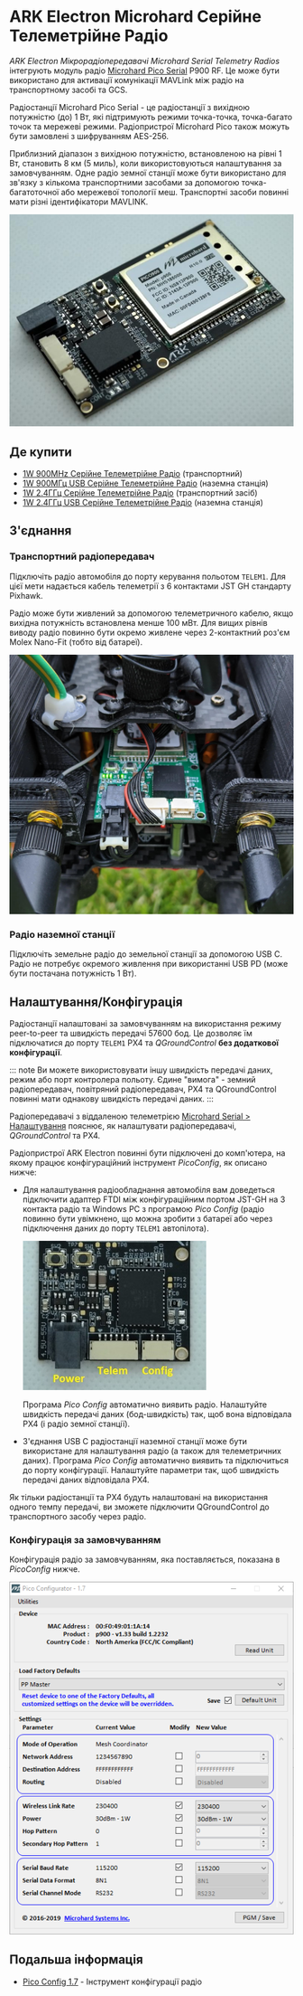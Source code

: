 # ARK Electron Microhard Серійне Телеметрійне Радіо

_ARK Electron Мікрорадіопередавачі Microhard Serial Telemetry Radios_ інтегрують модуль радіо [Microhard Pico Serial](http://microhardcorp.com/P900.php) P900 RF. Це може бути використано для активації комунікації MAVLink між радіо на транспортному засобі та GCS.

Радіостанції Microhard Pico Serial - це радіостанції з вихідною потужністю (до) 1 Вт, які підтримують режими точка-точка, точка-багато точок та мережеві режими. Радіопристрої Microhard Pico також можуть бути замовлені з шифруванням AES-256.

Приблизний діапазон з вихідною потужністю, встановленою на рівні 1 Вт, становить 8 км (5 миль), коли використовуються налаштування за замовчуванням. Одне радіо земної станції може бути використано для зв'язку з кількома транспортними засобами за допомогою точка-багатоточної або мережевої топології меш. Транспортні засоби повинні мати різні ідентифікатори MAVLINK.

![Радіо Microhard](../../assets/hardware/telemetry/ark_microhard_serial.jpg)

## Де купити

- [1W 900MHz Серійне Телеметрійне Радіо](https://arkelectron.com/product/1w-900mhz-serial-telemetry-air-radio/) (транспортний)
- [1W 900МГц USB Серійне Телеметрійне Радіо](https://arkelectron.com/product/1w-900mhz-serial-telemetry-ground-radio/) (наземна станція)
- [1W 2.4ГГц Серійне Телеметрійне Радіо](https://arkelectron.com/product/1w-2400mhz-serial-telemetry-radio/) (транспортний засіб)
- [1W 2.4ГГц USB Серійне Телеметрійне Радіо](https://arkelectron.com/product/1w-2400mhz-usb-serial-telemetry-radio/) (наземна станція)

## З'єднання

### Транспортний радіопередавач

Підключіть радіо автомобіля до порту керування польотом `TELEM1`. Для цієї мети надається кабель телеметрії з 6 контактами JST GH стандарту Pixhawk.

Радіо може бути живлений за допомогою телеметричного кабелю, якщо вихідна потужність встановлена менше 100 мВт. Для вищих рівнів виводу радіо повинно бути окремо живлене через 2-контактний роз'єм Molex Nano-Fit (тобто від батареї).

![Microhard Radio on Vehicle](../../assets/hardware/telemetry/microhard_serial_on_vehicle.jpg)

### Радіо наземної станції

Підключіть земельне радіо до земельної станції за допомогою USB C. Радіо не потребує окремого живлення при використанні USB PD (може бути постачана потужність 1 Вт).

## Налаштування/Конфігурація

Радіостанції налаштовані за замовчуванням на використання режиму peer-to-peer та швидкість передачі 57600 бод. Це дозволяє їм підключатися до порту `TELEM1` PX4 та _QGroundControl_ **без додаткової конфігурації**.

::: note
Ви можете використовувати іншу швидкість передачі даних, режим або порт контролера польоту.
Єдине "вимога" - земний радіопередавач, повітряний радіопередавач, PX4 та QGroundControl повинні мати однакову швидкість передачі даних.
:::

Радіопередавачі з віддаленою телеметрією [Microhard Serial > Налаштування](../telemetry/microhard_serial.md#configuration) пояснює, як налаштувати радіопередавачі, _QGroundControl_ та PX4.

Радіопристрої ARK Electron повинні бути підключені до комп'ютера, на якому працює конфігураційний інструмент _PicoConfig_, як описано нижче:

- Для налаштування радіообладнання автомобіля вам доведеться підключити адаптер FTDI між конфігураційним портом JST-GH на 3 контакта радіо та Windows PC з програмою _Pico Config_ (радіо повинно бути увімкнено, що можна зробити з батареї або через підключення даних до порту `TELEM1` автопілота).

  ![Ark Microhard Serial - Ports](../../assets/hardware/telemetry/ark_microhard_serial_ports.jpg)

  Програма _Pico Config_ автоматично виявить радіо. Налаштуйте швидкість передачі даних (бод-швидкість) так, щоб вона відповідала PX4 (і радіо земної станції).

- З'єднання USB C радіостанції наземної станції може бути використане для налаштування радіо (а також для телеметричних даних). Програма _Pico Config_ автоматично виявить та підключиться до порту конфігурації. Налаштуйте параметри так, щоб швидкість передачі даних відповідала PX4.

Як тільки радіостанції та PX4 будуть налаштовані на використання одного темпу передачі, ви зможете підключити QGroundControl до транспортного засобу через радіо.

### Конфігурація за замовчуванням

Конфігурація радіо за замовчуванням, яка поставляється, показана в _PicoConfig_ нижче.

![Pico Config](../../assets/hardware/telemetry/pico_configurator.png)

## Подальша інформація

- [Pico Config 1.7](https://arkelectron.com/wp-content/uploads/2021/04/PicoConfig-1.7.zip) - Інструмент конфігурації радіо
